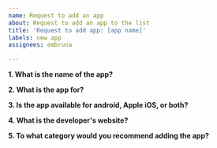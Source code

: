 ```yaml
---
name: Request to add an app
about: Request to add an app to the list
title: 'Request to add app: [app name]'
labels: new app
assignees: embruna

---
```


**1. What is the name of the app?**


**2. What is the app for?**


**3. Is the app available for android, Apple iOS, or both?**


**4. What is the developer's website?**


**5. To what category would you recommend adding the app?**
